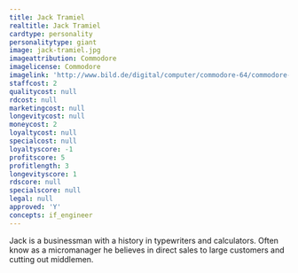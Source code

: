 ```yaml
---
title: Jack Tramiel
realtitle: Jack Tramiel
cardtype: personality
personalitytype: giant
image: jack-tramiel.jpg
imageattribution: Commodore
imagelicense: Commodore
imagelink: 'http://www.bild.de/digital/computer/commodore-64/commodore-gruender-jack-tramiel-tot-23559480.bild.html'
staffcost: 2
qualitycost: null
rdcost: null
marketingcost: null
longevitycost: null
moneycost: 2
loyaltycost: null
specialcost: null
loyaltyscore: -1
profitscore: 5
profitlength: 3
longevityscore: 1
rdscore: null
specialscore: null
legal: null
approved: 'Y'
concepts: if_engineer
---
```


Jack is a businessman with a history in typewriters and calculators. Often know as a micromanager he believes in direct sales to large customers and cutting out middlemen.
